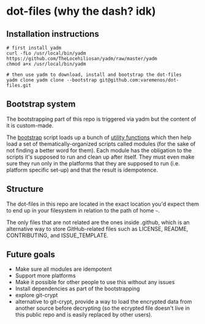 # dot-files (why the dash? idk)

## Installation instructions

```shell
# first install yadm
curl -fLo /usr/local/bin/yadm https://github.com/TheLocehiliosan/yadm/raw/master/yadm
chmod a+x /usr/local/bin/yadm

# then use yadm to download, install and bootstrap the dot-files
yadm clone yadm clone --bootstrap git@github.com:varemenos/dot-files.git
```

## Bootstrap system

The bootstrapping part of this repo is triggered via yadm but the content of it is custom-made.

The [bootstrap](/.config/yadm/bootstrap) script loads up a bunch of [utility functions](https://github.com/varemenos/dot-files/blob/master/.config/yadm/bootstrap_utils) which then help load a set of thematically-organized scripts called modules (for the sake of not finding a better word for them).
Each module has the obligation to the scripts it's supposed to run and clean up after itself. They must even make sure they run only in the platforms that they are supposed to run (i.e. platform specific set-up) and that the result is idempotence.

## Structure

The dot-files in this repo are located in the exact location you'd expect them to end up in your filesystem in relation to the path of home `~`.

The only files that are not related are the ones inside .github, which is an alternative way to store GitHub-related files such as LICENSE, README, CONTRIBUTING, and ISSUE_TEMPLATE.

## Future goals

* Make sure all modules are idempotent
* Support more platforms
* Make it possible for other people to use this without any issues
* Install dependencies as part of the bootstrapping
* explore git-crypt
* alternative to git-crypt, provide a way to load the encrypted data from another source before decrypting (so the ecrypted file doesn't live in this public repo and is easily replaced by other users).
